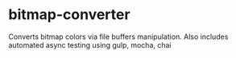 # bitmap-converter
Converts bitmap colors via file buffers manipulation. Also includes automated async testing using gulp, mocha, chai
